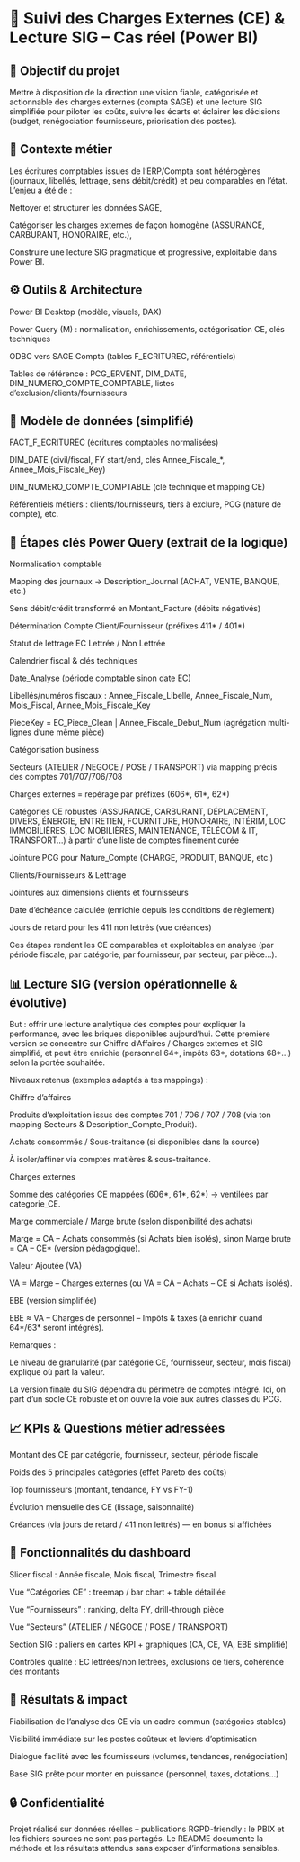 # 💼 Suivi des Charges Externes (CE) & Lecture SIG – Cas réel (Power BI)
## 🎯 Objectif du projet

Mettre à disposition de la direction une vision fiable, catégorisée et actionnable des charges externes (compta SAGE) et une lecture SIG simplifiée pour piloter les coûts, suivre les écarts et éclairer les décisions (budget, renégociation fournisseurs, priorisation des postes).

## 🧠 Contexte métier

Les écritures comptables issues de l’ERP/Compta sont hétérogènes (journaux, libellés, lettrage, sens débit/crédit) et peu comparables en l’état. L’enjeu a été de :

Nettoyer et structurer les données SAGE,

Catégoriser les charges externes de façon homogène (ASSURANCE, CARBURANT, HONORAIRE, etc.),

Construire une lecture SIG pragmatique et progressive, exploitable dans Power BI.

## ⚙️ Outils & Architecture

Power BI Desktop (modèle, visuels, DAX)

Power Query (M) : normalisation, enrichissements, catégorisation CE, clés techniques

ODBC vers SAGE Compta (tables F_ECRITUREC, référentiels)

Tables de référence : PCG_ERVENT, DIM_DATE, DIM_NUMERO_COMPTE_COMPTABLE, listes d’exclusion/clients/fournisseurs

## 🧩 Modèle de données (simplifié)

FACT_F_ECRITUREC (écritures comptables normalisées)

DIM_DATE (civil/fiscal, FY start/end, clés Annee_Fiscale_*, Annee_Mois_Fiscale_Key)

DIM_NUMERO_COMPTE_COMPTABLE (clé technique et mapping CE)

Référentiels métiers : clients/fournisseurs, tiers à exclure, PCG (nature de compte), etc.

## 🔧 Étapes clés Power Query (extrait de la logique)

Normalisation comptable

Mapping des journaux → Description_Journal (ACHAT, VENTE, BANQUE, etc.)

Sens débit/crédit transformé en Montant_Facture (débits négativés)

Détermination Compte Client/Fournisseur (préfixes 411* / 401*)

Statut de lettrage EC Lettrée / Non Lettrée

Calendrier fiscal & clés techniques

Date_Analyse (période comptable sinon date EC)

Libellés/numéros fiscaux : Annee_Fiscale_Libelle, Annee_Fiscale_Num, Mois_Fiscal, Annee_Mois_Fiscale_Key

PieceKey = EC_Piece_Clean | Annee_Fiscale_Debut_Num (agrégation multi-lignes d’une même pièce)

Catégorisation business

Secteurs (ATELIER / NEGOCE / POSE / TRANSPORT) via mapping précis des comptes 701/707/706/708

Charges externes = repérage par préfixes (606*, 61*, 62*)

Catégories CE robustes (ASSURANCE, CARBURANT, DÉPLACEMENT, DIVERS, ÉNERGIE, ENTRETIEN, FOURNITURE, HONORAIRE, INTÉRIM, LOC IMMOBILIÈRES, LOC MOBILIÈRES, MAINTENANCE, TÉLÉCOM & IT, TRANSPORT…) à partir d’une liste de comptes finement curée

Jointure PCG pour Nature_Compte (CHARGE, PRODUIT, BANQUE, etc.)

Clients/Fournisseurs & Lettrage

Jointures aux dimensions clients et fournisseurs

Date d’échéance calculée (enrichie depuis les conditions de règlement)

Jours de retard pour les 411 non lettrés (vue créances)

Ces étapes rendent les CE comparables et exploitables en analyse (par période fiscale, par catégorie, par fournisseur, par secteur, par pièce…).

## 📊 Lecture SIG (version opérationnelle & évolutive)

But : offrir une lecture analytique des comptes pour expliquer la performance, avec les briques disponibles aujourd’hui.
Cette première version se concentre sur Chiffre d’Affaires / Charges externes et SIG simplifié, et peut être enrichie (personnel 64*, impôts 63*, dotations 68*…) selon la portée souhaitée.

Niveaux retenus (exemples adaptés à tes mappings) :

Chiffre d’affaires

Produits d’exploitation issus des comptes 701 / 706 / 707 / 708 (via ton mapping Secteurs & Description_Compte_Produit).

Achats consommés / Sous-traitance (si disponibles dans la source)

À isoler/affiner via comptes matières & sous-traitance.

Charges externes

Somme des catégories CE mappées (606*, 61*, 62*) → ventilées par categorie_CE.

Marge commerciale / Marge brute (selon disponibilité des achats)

Marge = CA – Achats consommés (si Achats bien isolés), sinon Marge brute = CA – CE* (version pédagogique).

Valeur Ajoutée (VA)

VA = Marge – Charges externes (ou VA = CA – Achats – CE si Achats isolés).

EBE (version simplifiée)

EBE ≈ VA – Charges de personnel – Impôts & taxes (à enrichir quand 64*/63* seront intégrés).

Remarques :

Le niveau de granularité (par catégorie CE, fournisseur, secteur, mois fiscal) explique où part la valeur.

La version finale du SIG dépendra du périmètre de comptes intégré. Ici, on part d’un socle CE robuste et on ouvre la voie aux autres classes du PCG.

## 📈 KPIs & Questions métier adressées

Montant des CE par catégorie, fournisseur, secteur, période fiscale

Poids des 5 principales catégories (effet Pareto des coûts)

Top fournisseurs (montant, tendance, FY vs FY-1)

Évolution mensuelle des CE (lissage, saisonnalité)

Créances (via jours de retard / 411 non lettrés) — en bonus si affichées

## 🧩 Fonctionnalités du dashboard

Slicer fiscal : Année fiscale, Mois fiscal, Trimestre fiscal

Vue “Catégories CE” : treemap / bar chart + table détaillée

Vue “Fournisseurs” : ranking, delta FY, drill-through pièce

Vue “Secteurs” (ATELIER / NÉGOCE / POSE / TRANSPORT)

Section SIG : paliers en cartes KPI + graphiques (CA, CE, VA, EBE simplifié)

Contrôles qualité : EC lettrées/non lettrées, exclusions de tiers, cohérence des montants

## 🚀 Résultats & impact

Fiabilisation de l’analyse des CE via un cadre commun (catégories stables)

Visibilité immédiate sur les postes coûteux et leviers d’optimisation

Dialogue facilité avec les fournisseurs (volumes, tendances, renégociation)

Base SIG prête pour monter en puissance (personnel, taxes, dotations…)

## 🔒 Confidentialité

Projet réalisé sur données réelles – publications RGPD-friendly : le PBIX et les fichiers sources ne sont pas partagés.
Le README documente la méthode et les résultats attendus sans exposer d’informations sensibles.
